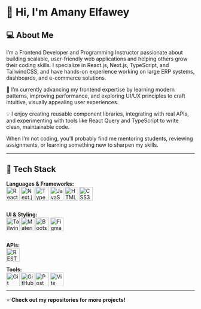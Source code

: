 # 👋 Hi, I'm Amany Elfawey  

## 💻 About Me
I’m a Frontend Developer and Programming Instructor passionate about building scalable, user-friendly web applications and helping others grow their coding skills.
I specialize in React.js, Next.js, TypeScript, and TailwindCSS, and have hands-on experience working on large ERP systems, dashboards, and e-commerce solutions.

🚀 I’m currently advancing my frontend expertise by learning modern patterns, improving performance, and exploring UI/UX principles to craft intuitive, visually appealing user experiences.

💡 I enjoy creating reusable component libraries, integrating with real APIs, and experimenting with tools like React Query and TypeScript to write clean, maintainable code.

When I’m not coding, you’ll probably find me mentoring students, reviewing assignments, or learning something new to sharpen my skills.

---

## 🚀 Tech Stack

**Languages & Frameworks:**  
<img align="left" alt="React" width="36px" src="https://cdn.jsdelivr.net/gh/devicons/devicon/icons/react/react-original.svg"/> 
<img align="left" alt="Next.js" width="36px" src="https://cdn.jsdelivr.net/gh/devicons/devicon/icons/nextjs/nextjs-original.svg"/> 
<img align="left" alt="TypeScript" width="36px" src="https://cdn.jsdelivr.net/gh/devicons/devicon/icons/typescript/typescript-original.svg"/> 
<img align="left" alt="JavaScript" width="36px" src="https://cdn.jsdelivr.net/gh/devicons/devicon/icons/javascript/javascript-original.svg"/> 
<img align="left" alt="HTML5" width="36px" src="https://cdn.jsdelivr.net/gh/devicons/devicon/icons/html5/html5-original.svg"/> 
<img align="left" alt="CSS3" width="36px" src="https://cdn.jsdelivr.net/gh/devicons/devicon/icons/css3/css3-original.svg"/>  
<br/><br/>

**UI & Styling:**  
<img align="left" alt="TailwindCSS" width="36px" src="https://www.vectorlogo.zone/logos/tailwindcss/tailwindcss-icon.svg"/> 
<img align="left" alt="MaterialUI" width="36px" src="https://cdn.jsdelivr.net/gh/devicons/devicon/icons/materialui/materialui-original.svg"/> 
<img align="left" alt="Bootstrap" width="36px" src="https://cdn.jsdelivr.net/gh/devicons/devicon/icons/bootstrap/bootstrap-original.svg"/> 
<img align="left" alt="Figma" width="36px" src="https://cdn.jsdelivr.net/gh/devicons/devicon/icons/figma/figma-original.svg"/>  
<br/><br/>

**APIs:**  
<img align="left" alt="REST API" width="36px" src="https://img.icons8.com/ios/452/api-settings.png"/> 
<br/><br/>

**Tools:**  
<img align="left" alt="Git" width="36px" src="https://cdn.jsdelivr.net/gh/devicons/devicon/icons/git/git-original.svg"/> 
<img align="left" alt="GitHub" width="36px" src="https://cdn.jsdelivr.net/gh/devicons/devicon/icons/github/github-original.svg"/> 
<img align="left" alt="Postman" width="36px" src="https://www.vectorlogo.zone/logos/getpostman/getpostman-icon.svg"/> 
<img align="left" alt="Vite" width="36px" src="https://vitejs.dev/logo.svg"/> 
<br/><br/>


---



⭐ **Check out my repositories for more projects!**

